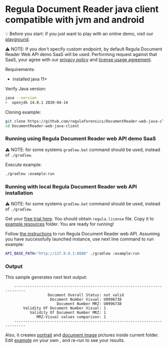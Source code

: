 # Regula Document Reader java client compatible with jvm and android

:bulb: Before you start: if you just want to play with an online demo, visit our [playground](https://api.regulaforensics.com).

:warning: NOTE: If you don't specify custom endpoint, by default Regula Document Reader Web API demo SaaS will be used. 
Performing request against that SaaS, your agree with our [privacy policy](https://api.regulaforensics.com/terms) 
and [license usage agreement](https://downloads.regulaforensics.com/work/SDK/doc/Eula.pdf).


Requirements:
- installed java 11+

Verify Java version:
```bash
java --version  
>  openjdk 14.0.1 2020-04-14
```

Cloning example:
```bash
git clone https://github.com/regulaforensics/DocumentReader-web-java-client.git
cd DocumentReader-web-java-client
```

### Running using Regula Document Reader web API demo SaaS
:warning: NOTE: for some systems `gradlew.bat` command should be used, instead of `./gradlew`.

Execute example:
```bash
./gradlew :example:run
```

### Running with local Regula Document Reader web API installation
:warning: NOTE: for some systems `gradlew.bat` command should be used, instead of `./gradlew`.

Get your [free trial here](https://mobile.regulaforensics.com/). You should obtain `regula.license` file.
Copy it to [example resources](../example/src/main/resources) folder. You are ready for running!

Follow [the instructions](https://docs.regulaforensics.com/web/quick-start-guide) to run Regula Document Reader web API. 
Assuming you have successfully launched instance, use next line command to run example:


```bash
API_BASE_PATH="http://127.0.0.1:8080" ./gradlew :example:run
```

### Output 
This sample generates next text output:
```text
    ---------------------------------------------------------------------------
                   Document Overall Status: not valid
                    Document Number Visual: U0996738
                       Document Number MRZ: U0996738
        Validity Of Document Number Visual: 1
           Validity Of Document Number MRZ: 1
              MRZ-Visual values comparison: 1
    ---------------------------------------------------------------------------
```
Also, it creates [portrait](portrait.jpg) and [document image](document-image.jpg) pictures inside current folder.
Edit [example](../example/src/main/java/com/regula/documentreader/webclient/example/Main.java) on your own , and re-run to see your results.
